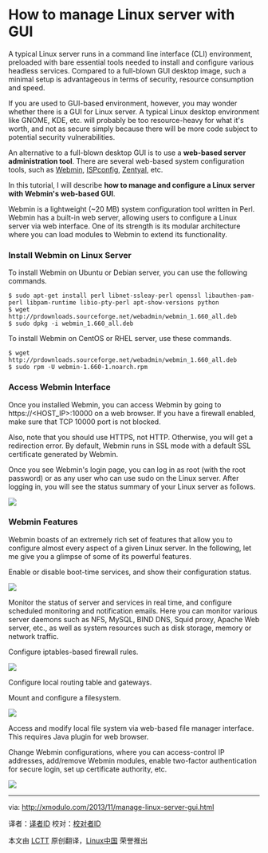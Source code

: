 How to manage Linux server with GUI
================================================================================
A typical Linux server runs in a command line interface (CLI) environment, preloaded with bare essential tools needed to install and configure various headless services. Compared to a full-blown GUI desktop image, such a minimal setup is advantageous in terms of security, resource consumption and speed.

If you are used to GUI-based environment, however, you may wonder whether there is a GUI for Linux server. A typical Linux desktop environment like GNOME, KDE, etc. will probably be too resource-heavy for what it's worth, and not as secure simply because there will be more code subject to potential security vulnerabilities.

An alternative to a full-blown desktop GUI is to use a **web-based server administration tool**. There are several web-based system configuration tools, such as [Webmin][1], [ISPconfig][2], [Zentyal][3], etc.

In this tutorial, I will describe **how to manage and configure a Linux server with Webmin's web-based GUI**.

Webmin is a lightweight (~20 MB) system configuration tool written in Perl. Webmin has a built-in web server, allowing users to configure a Linux server via web interface. One of its strength is its modular architecture where you can load modules to Webmin to extend its functionality.

### Install Webmin on Linux Server ###

To install Webmin on Ubuntu or Debian server, you can use the following commands.

    $ sudo apt-get install perl libnet-ssleay-perl openssl libauthen-pam-perl libpam-runtime libio-pty-perl apt-show-versions python
    $ wget http://prdownloads.sourceforge.net/webadmin/webmin_1.660_all.deb
    $ sudo dpkg -i webmin_1.660_all.deb 

To install Webmin on CentOS or RHEL server, use these commands.

    $ wget http://prdownloads.sourceforge.net/webadmin/webmin_1.660_all.deb
    $ sudo rpm -U webmin-1.660-1.noarch.rpm 

### Access Webmin Interface ###

Once you installed Webmin, you can access Webmin by going to https://<HOST_IP>:10000 on a web browser. If you have a firewall enabled, make sure that TCP 10000 port is not blocked.

Also, note that you should use HTTPS, not HTTP. Otherwise, you will get a redirection error. By default, Webmin runs in SSL mode with a default SSL certificate generated by Webmin.

Once you see Webmin's login page, you can log in as root (with the root password) or as any user who can use sudo on the Linux server. After logging in, you will see the status summary of your Linux server as follows.

[![](http://farm4.staticflickr.com/3803/10937800943_e1ac465c3f_z.jpg)][4]

### Webmin Features ###

Webmin boasts of an extremely rich set of features that allow you to configure almost every aspect of a given Linux server. In the following, let me give you a glimpse of some of its powerful features.

Enable or disable boot-time services, and show their configuration status.

[![](http://farm8.staticflickr.com/7437/10937589506_7abcaac10e_z.jpg)][5]

Monitor the status of server and services in real time, and configure scheduled monitoring and notification emails. Here you can monitor various server daemons such as NFS, MySQL, BIND DNS, Squid proxy, Apache Web server, etc., as well as system resources such as disk storage, memory or network traffic.

Configure iptables-based firewall rules.

[![](http://farm4.staticflickr.com/3679/10937801173_61cd4b11a3_z.jpg)][6]

Configure local routing table and gateways.

Mount and configure a filesystem.

[![](http://farm4.staticflickr.com/3710/10937589556_9fd192cdb9_z.jpg)][7]

Access and modify local file system via web-based file manager interface. This requires Java plugin for web browser.

Change Webmin configurations, where you can access-control IP addresses, add/remove Webmin modules, enable two-factor authentication for secure login, set up certificate authority, etc.

[![](http://farm8.staticflickr.com/7317/10937532015_b5e1263496_z.jpg)][8]

--------------------------------------------------------------------------------

via: http://xmodulo.com/2013/11/manage-linux-server-gui.html

译者：[译者ID](https://github.com/译者ID) 校对：[校对者ID](https://github.com/校对者ID)

本文由 [LCTT](https://github.com/LCTT/TranslateProject) 原创翻译，[Linux中国](http://linux.cn/) 荣誉推出

[1]:http://www.webmin.com/
[2]:http://www.ispconfig.org/
[3]:http://www.zentyal.org/
[4]:http://www.flickr.com/photos/xmodulo/10937800943/
[5]:http://www.flickr.com/photos/xmodulo/10937589506/
[6]:http://www.flickr.com/photos/xmodulo/10937801173/
[7]:http://www.flickr.com/photos/xmodulo/10937589556/
[8]:http://www.flickr.com/photos/xmodulo/10937532015/